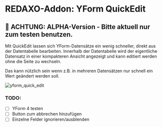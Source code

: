 # REDAXO-Addon: YForm QuickEdit

## :construction: ACHTUNG: ALPHA-Version - Bitte aktuell nur zum testen benutzen.

Mit QuickEdit lassen sich YForm-Datensätze ein wenig schneller, direkt aus der Datentabelle bearbeiten. Innerhalb der Datentabelle wird der eigentliche Datensatz in einer kompakteren Ansicht angezeigt und kann editiert werden ohne die Seite zu wechseln.

Das kann nützlich sein wenn z.B. in mehreren Datensätzen nur schnell ein Wert geändert werden soll.

![yform_quick_edit](https://user-images.githubusercontent.com/2708231/149215990-ede6a98d-ef73-41ea-9b3c-d226430cbd09.png)

### TODO:

- [ ] YForm 4 testen
- [ ] Button zum abbrechen hinzufügen
- [ ] Einzelne Felder ignorieren/ausblenden
